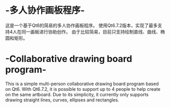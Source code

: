# -多人协作画板程序-
这是一个基于Qt6的简易的多人协作画板程序。
使用Qt6.7.2版本，实现了最多支持4人在同一画板进行协助创作。
由于比较简易，目前只支持绘制直线、曲线、椭圆和矩形。

# -Collaborative drawing board program-
This is a simple multi-person collaborative drawing board program based on Qt6.
With Qt6.7.2, it is possible to support up to 4 people to help create on the same artboard.
Due to its simplicity, it currently only supports drawing straight lines, curves, ellipses and rectangles.

